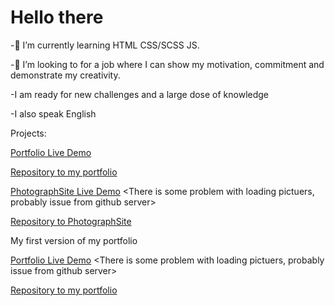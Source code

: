 # Hello there

-🌱 I’m currently learning HTML CSS/SCSS JS. 

-💞️ I’m looking to for a job where I can show my motivation, commitment and demonstrate my creativity.

-I am ready for new challenges and a large dose of knowledge

-I also speak English 


Projects:

[Portfolio Live Demo](https://czesuaww.github.io/PortfolioSite/) 

[Repository to my portfolio](https://github.com/czesuaww/PortfolioSite)    

[PhotographSite Live Demo](https://czesuaww.github.io/PhotographSite/) <There is some problem with loading pictuers, probably issue from github server>

[Repository to PhotographSite](https://github.com/czesuaww/PhotographSite)

My first version of my portfolio

[Portfolio Live Demo](https://czesuaww.github.io/GrzegorzSzwedSite/) <There is some problem with loading pictuers, probably issue from github server>

[Repository to my portfolio](https://github.com/czesuaww/GrzegorzSzwedSite)
